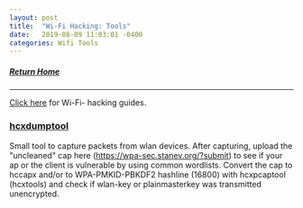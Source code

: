 ```yaml
---
layout: post
title:  "Wi-Fi Hacking: Tools"
date:   2019-08-09 11:03:01 -0400
categories: Wifi Tools
---
```

##### [Return Home](https://thegetch.github.io/penetration/testing/resources/2020/07/24/Home/)

---

[Click here](https://thegetch.github.io/PenetrationTestingResources/WiFiHacking) for Wi-Fi- hacking guides.

### [hcxdumptool](https://github.com/ZerBea/hcxdumptool)

Small tool to capture packets from wlan devices. After capturing, upload the "uncleaned" cap here (https://wpa-sec.stanev.org/?submit) to see if your ap or the client is vulnerable by using common wordlists. Convert the cap to hccapx and/or to WPA-PMKID-PBKDF2 hashline (16800) with hcxpcaptool (hcxtools) and check if wlan-key or plainmasterkey was transmitted unencrypted.
